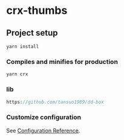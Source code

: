 # crx-thumbs

## Project setup
```
yarn install
```

### Compiles and minifies for production
```
yarn crx
```
### lib
```js
https://github.com/tansuo1989/dd-box
```

### Customize configuration
See [Configuration Reference](https://cli.vuejs.org/config/).
